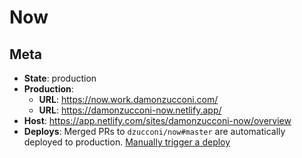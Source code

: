 # Now

## Meta

- **State**: production
- **Production**:
  - **URL**: https://now.work.damonzucconi.com/
  - **URL**: https://damonzucconi-now.netlify.app/
- **Host**: https://app.netlify.com/sites/damonzucconi-now/overview
- **Deploys**: Merged PRs to `dzucconi/now#master` are automatically deployed to production. [Manually trigger a deploy](https://app.netlify.com/sites/damonzucconi-now/deploys)
